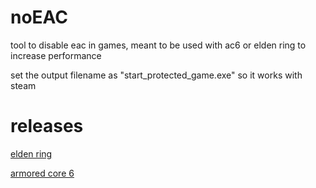 # noEAC
tool to disable eac in games, meant to be used with ac6 or elden ring to increase performance

set the output filename as "start_protected_game.exe" so it works with steam

# releases
[elden ring](https://github.com/ywxn/noEAC/releases/download/er/start_protected_game.exe)

[armored core 6](https://github.com/ywxn/noEAC/releases/download/ac6/start_protected_game.exe)
